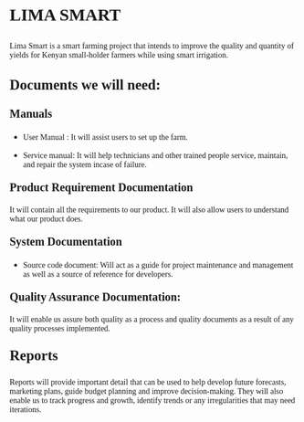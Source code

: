 
# <p style= "font-size: 30px; font-family: verdana"> LIMA SMART </p>

<p style= "font-family: verdana"> Lima Smart is a smart farming project that intends to improve the quality and quantity of yields for Kenyan small-holder farmers while using smart irrigation.</p>


## <p style= " font-size: 25px; font-family: verdana"> Documents we will need: </p>


#### <p style= "font-size: 20px; font-family: verdana"> Manuals </p>
* <p style= "font-family: verdana"> User Manual : It will assist users to set up the farm. </p>

* <p style= "font-family: verdana"> Service manual: It will help technicians and other trained people service, maintain, and repair the system incase of failure. </p>

#### <p style= "font-size: 20px; font-family: verdana"> Product Requirement Documentation  </p>
<p style= "font-family: verdana"> It will contain all the requirements to our product. It will also allow users to understand what our product does. </p>

#### <p style= "font-size: 20px; font-family: verdana"> System Documentation </p>
* <p style= "font-family: verdana"> Source code document: Will act as a guide for project maintenance and management as well as a source of reference for developers. </p>


#### <p style= "font-size: 20px;font-family: verdana"> Quality Assurance Documentation: </p>
<p style= "font-family: verdana"> It will enable us assure both quality as a process and quality documents as a result of any quality processes implemented.</p>


#### <p style= "font-size: 25px;font-family: verdana"> Reports </p>

<p style= "font-family: verdana"> Reports will provide important detail that can be used to help develop future forecasts, marketing plans, guide budget planning and improve decision-making. They will also enable us to track progress and growth, identify trends or any irregularities that may need iterations. </p>